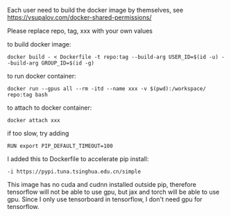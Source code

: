 Each user need to build the docker image by themselves, see https://vsupalov.com/docker-shared-permissions/

Please replace repo, tag, xxx with your own values

to build docker image:

```docker build - < Dockerfile -t repo:tag --build-arg USER_ID=$(id -u) --build-arg GROUP_ID=$(id -g)```

to run docker container:

```docker run --gpus all --rm -itd --name xxx -v $(pwd):/workspace/ repo:tag bash```

to attach to docker container:

```docker attach xxx```

if too slow, try adding

```RUN export PIP_DEFAULT_TIMEOUT=100```

I added this to Dockerfile to accelerate pip install:

```-i https://pypi.tuna.tsinghua.edu.cn/simple```

This image has no cuda and cudnn installed outside pip, therefore tensorflow will not be able to use gpu, but jax and torch will be able to use gpu. Since I only use tensorboard in tensorflow, I don't need gpu for tensorflow.
